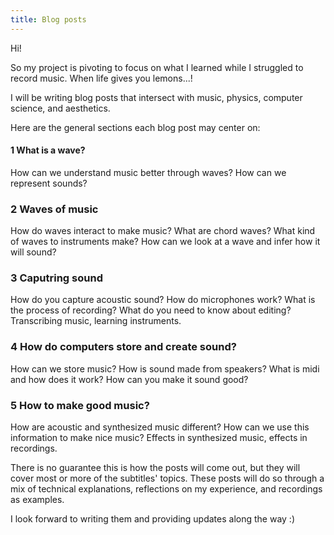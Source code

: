 ```yaml
---
title: Blog posts
---
```


Hi!

So my project is pivoting to focus on what I learned while I struggled to record
music. When life gives you lemons...!

I will be writing blog posts that intersect with music, physics, computer
science, and aesthetics.

Here are the general sections each blog post may center on:

#### 1 What is a wave?
How can we understand music better through waves? How can we represent sounds?

### 2 Waves of music
How do waves interact to make music? What are chord waves? What kind of waves to
instruments make? How can we look at a wave and infer how it will sound?

### 3 Caputring sound
How do you capture acoustic sound? How do microphones work? What is the process
of recording? What do you need to know about editing? Transcribing music,
learning instruments.

### 4 How do computers store and create sound?
How can we store music? How is sound made from speakers? What is midi and how
does it work? How can you make it sound good?

### 5 How to make good music?
How are acoustic and synthesized music different? How can we use this
information to make nice music? Effects in synthesized music, effects in
recordings.

There is no guarantee this is how the posts will come out, but they will
cover most or more of the subtitles' topics. These posts will do so through a mix of technical
explanations, reflections on my experience, and recordings as examples.

I look forward to writing them and providing updates along the way :)
